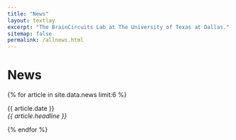 ```yaml
---
title: "News"
layout: textlay
excerpt: "The BrainCircuits Lab at The University of Texas at Dallas."
sitemap: false
permalink: /allnews.html
---
```


# News

{% for article in site.data.news limit:6 %}
<p>{{ article.date }} <br>
<em>{{ article.headline }}</em></p>
{% endfor %}
